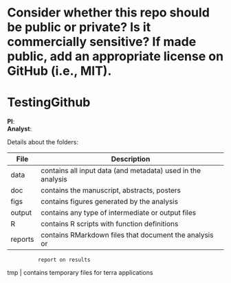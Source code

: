 # Consider whether this repo should be public or private? Is it commercially sensitive? If made public, add an appropriate license on GitHub (i.e., MIT).
# TestingGithub  
**PI**:<INSERT THEIR NAME>  
**Analyst**:<INSERT YOUR NAME>  

Details about the folders:

File | Description
---|----------------------------------------------------------
data | contains all input data (and metadata) used in the analysis
doc | contains the manuscript, abstracts, posters
figs | contains figures generated by the analysis
output | contains any type of intermediate or output files
R | contains R scripts with function definitions
reports | contains RMarkdown files that document the analysis or
              report on results
tmp | contains temporary files for terra applications
